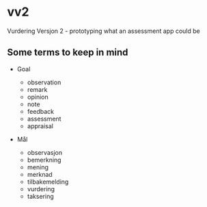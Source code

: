 # vv2
Vurdering Versjon 2 - prototyping what an assessment app could be

## Some terms to keep in mind
- Goal
  - observation
  - remark
  - opinion
  - note
  - feedback
  - assessment
  - appraisal

- Mål
  - observasjon
  - bemerkning
  - mening
  - merknad
  - tilbakemelding
  - vurdering
  - taksering